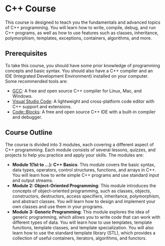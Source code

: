 # C++ Course

This course is designed to teach you the fundamentals and advanced topics of C++ programming. You will learn how to write, compile, debug, and run C++ programs, as well as how to use features such as classes, inheritance, polymorphism, templates, exceptions, containers, algorithms, and more.

## Prerequisites

To take this course, you should have some prior knowledge of programming concepts and basic syntax. You should also have a C++ compiler and an IDE (Integrated Development Environment) installed on your computer. Some recommended tools are:

- [GCC](^1^): A free and open source C++ compiler for Linux, Mac, and Windows.
- [Visual Studio Code](^2^): A lightweight and cross-platform code editor with C++ support and extensions.
- [Code::Blocks](^3^): A free and open source C++ IDE with a built-in compiler and debugger.

## Course Outline

The course is divided into 3 modules, each covering a different aspect of C++ programming. Each module consists of several lessons, quizzes, and projects to help you practice and apply your skills. The modules are:

- **Module 1(1st to ...): C++ Basics**: This module covers the basic syntax, data types, operators, control structures, functions, and arrays in C++. You will learn how to write simple C++ programs and use standard input and output streams.
- **Module 2: Object-Oriented Programming**: This module introduces the concepts of object-oriented programming, such as classes, objects, constructors, destructors, access specifiers, inheritance, polymorphism, and abstract classes. You will learn how to design and implement your own classes and use them in your programs.
- **Module 3: Generic Programming**: This module explores the idea of generic programming, which allows you to write code that can work with different types of data. You will learn how to use templates, template functions, template classes, and template specialization. You will also learn how to use the standard template library (STL), which provides a collection of useful containers, iterators, algorithms, and functors.
